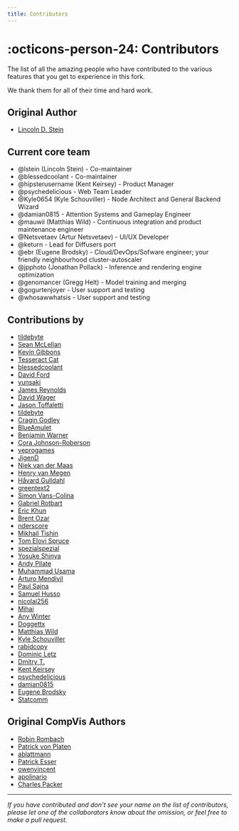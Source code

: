 ```yaml
---
title: Contributors
---
```


# :octicons-person-24: Contributors

The list of all the amazing people who have contributed to the various features that you get to
experience in this fork.

We thank them for all of their time and hard work.

## **Original Author**

- [Lincoln D. Stein](mailto:lincoln.stein@gmail.com)

## **Current core team**

* @lstein (Lincoln Stein) - Co-maintainer
* @blessedcoolant - Co-maintainer
* @hipsterusername (Kent Keirsey) - Product Manager
* @psychedelicious - Web Team Leader
* @Kyle0654 (Kyle Schouviller) - Node Architect and General Backend Wizard
* @damian0815 - Attention Systems and Gameplay Engineer
* @mauwii (Matthias Wild) - Continuous integration and product maintenance engineer
* @Netsvetaev (Artur Netsvetaev) - UI/UX Developer
* @keturn - Lead for Diffusers port
* @ebr (Eugene Brodsky) - Cloud/DevOps/Sofware engineer; your friendly neighbourhood cluster-autoscaler
* @jpphoto (Jonathan Pollack) - Inference and rendering engine optimization
* @genomancer (Gregg Helt) - Model training and merging
* @gogurtenjoyer - User support and testing
* @whosawwhatsis - User support and testing

## **Contributions by**

- [tildebyte](https://github.com/tildebyte)
- [Sean McLellan](https://github.com/Oceanswave)
- [Kevin Gibbons](https://github.com/bakkot)
- [Tesseract Cat](https://github.com/TesseractCat)
- [blessedcoolant](https://github.com/blessedcoolant)
- [David Ford](https://github.com/david-ford)
- [yunsaki](https://github.com/yunsaki)
- [James Reynolds](https://github.com/magnusviri)
- [David Wager](https://github.com/maddavid123)
- [Jason Toffaletti](https://github.com/toffaletti)
- [tildebyte](https://github.com/tildebyte)
- [Cragin Godley](https://github.com/cgodley)
- [BlueAmulet](https://github.com/BlueAmulet)
- [Benjamin Warner](https://github.com/warner-benjamin)
- [Cora Johnson-Roberson](https://github.com/corajr)
- [veprogames](https://github.com/veprogames)
- [JigenD](https://github.com/JigenD)
- [Niek van der Maas](https://github.com/Niek)
- [Henry van Megen](https://github.com/hvanmegen)
- [Håvard Gulldahl](https://github.com/havardgulldahl)
- [greentext2](https://github.com/greentext2)
- [Simon Vans-Colina](https://github.com/simonvc)
- [Gabriel Rotbart](https://github.com/gabrielrotbart)
- [Eric Khun](https://github.com/erickhun)
- [Brent Ozar](https://github.com/BrentOzar)
- [nderscore](https://github.com/nderscore)
- [Mikhail Tishin](https://github.com/tishin)
- [Tom Elovi Spruce](https://github.com/ilovecomputers)
- [spezialspezial](https://github.com/spezialspezial)
- [Yosuke Shinya](https://github.com/shinya7y)
- [Andy Pilate](https://github.com/Cubox)
- [Muhammad Usama](https://github.com/SMUsamaShah)
- [Arturo Mendivil](https://github.com/artmen1516)
- [Paul Sajna](https://github.com/sajattack)
- [Samuel Husso](https://github.com/shusso)
- [nicolai256](https://github.com/nicolai256)
- [Mihai](https://github.com/mh-dm)
- [Any Winter](https://github.com/any-winter-4079)
- [Doggettx](https://github.com/doggettx)
- [Matthias Wild](https://github.com/mauwii)
- [Kyle Schouviller](https://github.com/kyle0654)
- [rabidcopy](https://github.com/rabidcopy)
- [Dominic Letz](https://github.com/dominicletz)
- [Dmitry T.](https://github.com/ArDiouscuros)
- [Kent Keirsey](https://github.com/hipsterusername)
- [psychedelicious](https://github.com/psychedelicious)
- [damian0815](https://github.com/damian0815)
- [Eugene Brodsky](https://github.com/ebr)
- [Statcomm](https://github.com/statcomm)

## **Original CompVis Authors**

- [Robin Rombach](https://github.com/rromb)
- [Patrick von Platen](https://github.com/patrickvonplaten)
- [ablattmann](https://github.com/ablattmann)
- [Patrick Esser](https://github.com/pesser)
- [owenvincent](https://github.com/owenvincent)
- [apolinario](https://github.com/apolinario)
- [Charles Packer](https://github.com/cpacker)

---

_If you have contributed and don't see your name on the list of contributors, please let one of the
collaborators know about the omission, or feel free to make a pull request._
